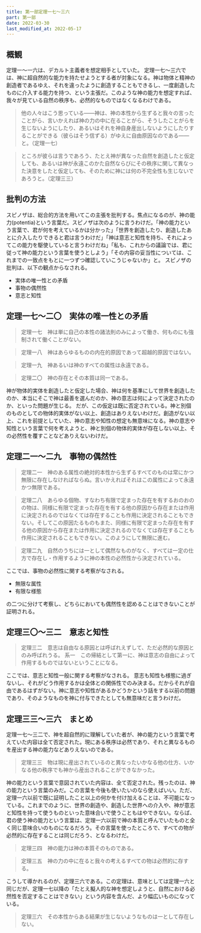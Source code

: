 ```yaml
---
title: 第一部定理一七～三六
part: 第一部
date: 2022-03-30
last_modified_at: 2022-05-17
---
```

## 概観

定理一～一六は、デカルト主義者を想定相手としていた。
定理一七～三六では、神に超自然的な能力を持たせようとする者が対象になる。神は物体と精神の創造者であるゆえ、それを違ったように創造することもできるし、一度創造したものに介入する能力を持つ、という主張だ。このような神の能力を想定すれば、我々が見ている自然の秩序も、必然的なものではなくなるわけである。

>他の人々はこう思っている――神は、神の本性から生ずると我々の言ったことがら、言いかえれば神の力の中に在ることがら、そうしたことがらを生じないようにしたり、あるいはそれを神自身産出しないようにしたりすることができる（彼らはそう信ずる）がゆえに自由原因なのである――と。（定理一七）

>ところが彼らは言うであろう、たとえ神が異なった自然を創造したと仮定しても、あるいは神が永遠このかた自然ならびにその秩序に関して異なった決意をしたと仮定しても、そのために神には何の不完全性も生じないであろうと。（定理三三）

## 批判の方法

スピノザは、総合的方法を用いてこの主張を批判する。焦点になるのが、神の能力(potentia)という言葉だ。スピノザは次のように言うわけだ。「神の能力という言葉で、君が何を考えているかは分かった」「世界を創造したり、創造したあとに介入したりできると君は言うわけだ」「神は意志と知性を持ち、それによってこの能力を駆使していると言うわけだね」「私も、これからの議論では、君に従って神の能力という言葉を使うとしよう」「その内容の妥当性については、これまでの一致点をもとに一つずつ確認していこうじゃないか」と。
スピノザの批判は、以下の観点からなされる。

- 実体の唯一性との矛盾
- 事物の偶然性
- 意志と知性

## 定理一七～二〇　実体の唯一性との矛盾

>定理一七　神は単に自己の本性の諸法則のみによって働き、何ものにも強制されて働くことがない。

>定理一八　神はあらゆるものの内在的原因であって超越的原因ではない。

>定理一九　神あるいは神のすべての属性は永遠である。

>定理二〇　神の存在とその本質は同一である。

神が物体的実体を創造したと仮定した場合、神は何を基準にして世界を創造したのか、本当にそこで神は最善を選んだのか、神の意志は何によって決定されたのか、といった問題が生じる。
だが、この仮定は既に否定されている。神と別個のものとしての物体的実体がない以上、創造はありえないわけだ。創造がない以上、これを前提としていた、神の意志や知性の想定も無意味になる。神の意志や知性という言葉で何を考えようと、神と別個の物体的実体が存在しない以上、その必然性を覆すことなどありえないわけだ。

## 定理二一～二九　事物の偶然性

>定理二一　神のある属性の絶対的本性から生ずるすべてのものは常にかつ無限に存在しなければならぬ。言いかえればそれはこの属性によって永遠かつ無限である。

>定理二八　あらゆる個物、すなわち有限で定まった存在を有するおのおのの物は、同様に有限で定まった存在を有する他の原因から存在または作用に決定されるのではなくては存在することも作用に決定されることもできない。そしてこの原因たるものもまた、同様に有限で定まった存在を有する他の原因から存在または作用に決定されるのでなくては存在することも作用に決定されることもできない。このようにして無限に進む。

>定理二九　自然のうちには一として偶然なものがなく、すべては一定の仕方で存在し・作用するように神の本性の必然性から決定されている。

ここでは、事物の必然性に関する考察がなされる。

- 無限な属性
- 有限な様態

の二つに分けて考察し、どちらにおいても偶然性を認めることはできないことが証明される。

## 定理三〇～三二　意志と知性

>定理三二　意志は自由なる原因とは呼ばれえずして、ただ必然的な原因とのみ呼ばれうる。
>系一　この帰結として第一に、神は意志の自由によって作用するものではないということになる。

ここでは、意志と知性一般に関する考察がなされる。
意志も知性も様態に過ぎないし、それがどう作用するかは全体との関係性でのみ決まる。だからそれが自由であるはずがない。神に意志や知性があるかどうかという話をする以前の問題であり、そのようなものを神に付与できたとしても無意味だと言うわけだ。

## 定理三三～三六　まとめ

定理一七～三二で、神を超自然的に理解していた者が、神の能力という言葉で考えていた内容は全て否定された。現にある秩序は必然であり、それと異なるものを産出する神の能力などありえないのである。

>定理三三　物は現に産出されているのと異なったいかなる他の仕方、いかなる他の秩序でも神から産出されることができなかった。

神の能力という言葉で意図されていた内容は、全て否定された。残ったのは、神の能力という言葉のみだ。この言葉を今後も使いたいのなら使えばいい。ただ、定理一六以前で既に証明したこと以上の何かを付け加えることは、不可能になっている。これまでのように、世界の創造や、創造した世界への介入や、神が意志と知性を持って使うものといった意味合いで使うこともはやできない。ならば、君の使う神の能力という言葉は、定理一六以前で神の本質と呼んでいたものと全く同じ意味合いのものになるだろう。その言葉を使ったところで、すべての物が必然的に存在することは同じだろう、となるわけだ。

>定理三四　神の能力は神の本質そのものである。

>定理三五　神の力の中に在ると我々の考えるすべての物は必然的に存する。

こうして導かれるのが、定理三六である。この定理は、意味としては定理一六と同じだが、定理一七以降の「たとえ擬人的な神を想定しようと、自然における必然性を否定することはできない」という内容を含んだ、より幅広いものになっている。

>定理三六　その本性からある結果が生じないようなものは一として存在しない。

